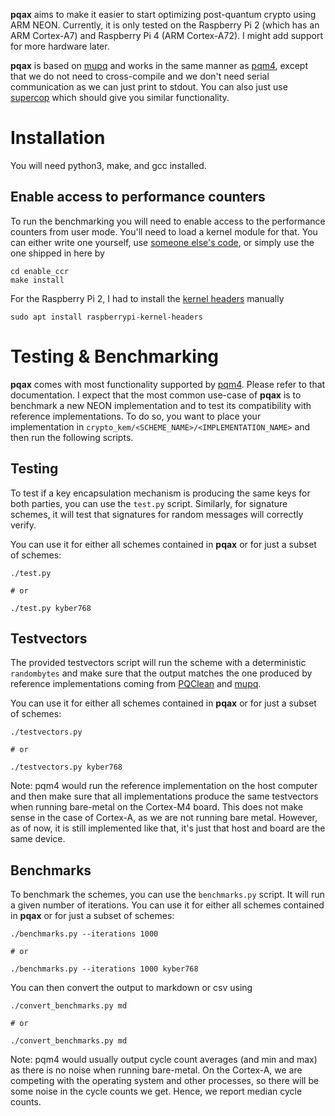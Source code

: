 **pqax** aims to make it easier to start optimizing post-quantum crypto using ARM NEON. 
Currently, it is only tested on the Raspberry Pi 2 (which has an ARM Cortex-A7) and Raspberry Pi 4 (ARM Cortex-A72).
I might add support for more hardware later.

**pqax** is based on [mupq](https://github.com/mupq/mupq) and works in the same manner as [pqm4](https://github.com/mupq/pqm4), except that we do not need to cross-compile and we don't need serial communication as we can just print to stdout. 
You can also just use [supercop](https://bench.cr.yp.to/supercop.html) which should give you similar functionality. 

# Installation

You will need python3, make, and gcc installed.

## Enable access to performance counters 

To run the benchmarking you will need to enable access to the performance counters from user mode. You'll need to load a kernel module for that. 
You can either write one yourself, use [someone else's code](https://github.com/rdolbeau/enable_arm_pmu), or simply use the one shipped in here by 
``` 
cd enable_ccr
make install
```

For the Raspberry Pi 2, I had to install the [kernel headers](https://www.raspberrypi.org/documentation/linux/kernel/headers.md) manually
```
sudo apt install raspberrypi-kernel-headers
```


# Testing & Benchmarking 

**pqax** comes with most functionality supported by [pqm4](https://github.com/mupq/pqm4). Please refer to that documentation. 
I expect that the most common use-case of **pqax** is to benchmark a new NEON implementation and to test its compatibility with reference implementations. 
To do so, you want to place your implementation in `crypto_kem/<SCHEME_NAME>/<IMPLEMENTATION_NAME>` and then run the following scripts. 

## Testing 

To test if a key encapsulation mechanism is producing the same keys for both parties, you can use the `test.py` script. 
Similarly, for signature schemes, it will test that signatures for random messages will correctly verify. 

You can use it for either all schemes contained in **pqax** or for just a subset of schemes: 
```
./test.py 

# or 

./test.py kyber768
````


## Testvectors 

The provided testvectors script will run the scheme with a deterministic `randombytes` and make sure that the output matches the one produced by reference implementations coming from [PQClean](https://github.com/PQClean/PQClean) and [mupq](https://github.com/mupq/mupq). 

You can use it for either all schemes contained in **pqax** or for just a subset of schemes: 

```
./testvectors.py 

# or 

./testvectors.py kyber768
````

Note:  pqm4 would run the reference implementation on the host computer and then make sure that all implementations produce the same testvectors when running bare-metal on the Cortex-M4 board. This does not make sense in the case of Cortex-A, as we are not running bare metal. However, as of now, it is still implemented like that, it's just that host and board are the same device. 


## Benchmarks 

To benchmark the schemes, you can use the `benchmarks.py` script. It will run a given number of iterations. 
You can use it for either all schemes contained in **pqax** or for just a subset of schemes: 

```
./benchmarks.py --iterations 1000

# or 

./benchmarks.py --iterations 1000 kyber768
```


You can then convert the output to markdown or csv using
```
./convert_benchmarks.py md 

# or 

./convert_benchmarks.py md 
```

Note: pqm4 would usually output cycle count averages (and min and max) as there is no noise when running bare-metal. On the Cortex-A, we are competing with the operating system and other processes, so there will be some noise in the cycle counts we get. Hence, we report median cycle counts. 
